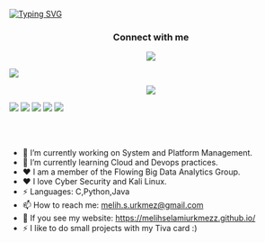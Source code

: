 
[![Typing SVG](https://readme-typing-svg.herokuapp.com?font=Kdam+Thmor+Pro&size=25&duration=2500&color=9BA9C3&lines=Hello+everyone.;+My+name's+Melih+Selami+Urkmez.;I+study+at+Kocaeli+University.;In+Computer+Engineering+Department.+)](https://git.io/typing-svg)
<h3 align="center">Connect with me</h3>
<p align="center">
  <a href= "https://www.linkedin.com/in/melih-selami-%C3%BCrkmez-417639226/"><img src="https://img.icons8.com/dusk/48/000000/linkedin.png"/></a>
</p>

<p>
<img src="https://github-readme-stats.vercel.app/api?username=MelihSelamiUrkmezz&&show_icons=true&title_color=ffffff&icon_color=bb2acf&text_color=daf7dc&bg_color=151515"> 
 <div align="center"><img src="https://github-readme-stats.vercel.app/api?username=MelihSelamiUrkmezz&show_icons=true&title_color=ffffff&icon_color=bb2acf&text_color=daf7dc&bg_color=151515&count_private=true&hide_border=true" align="center" /></div>  

 
  <p>
    <img src="https://views.whatilearened.today/views/github/MelihSelamiUrkmezz/views.svg"/>
    <a href="https://github.com/MelihSelamiUrkmezz?tab=followers"><img src="https://img.shields.io/github/followers/MelihSelamiUrkmezz?color=%234CC61E&label=GitHub%20Followers%20%3A"/></a>
    <a href="https://github.com/MelihSelamiUrkmezz?tab=repositories"><img src="https://badges.frapsoft.com/os/v2/open-source.svg?v=103"/></a>
    <a href="https://www.debian.org/"><img src="https://img.shields.io/badge/Os-Debian-a80030"/></a>
    <a href="https://twitter.com/msuwashere"><img src="https://img.shields.io/twitter/follow/msuwashere?style=social"/></a>
  </p>
</p>
<br/><br/>


- 🔭 I’m currently working on System and Platform Management.
- 🌱 I’m currently learning Cloud and Devops practices.
-  ♥ I am a member of the Flowing Big Data Analytics Group.
-  ♥ I love Cyber Security and Kali Linux.
- ⚡ Languages: C,Python,Java
- 📫 How to reach me: melih.s.urkmez@gmail.com
- 🔭 If you see my website: https://melihselamiurkmezz.github.io/
- ⚡ I like to do small projects with my Tiva card :)
